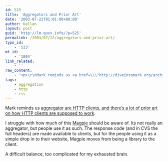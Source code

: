 ```yaml
---
id: 525
title: 'Aggregators and Prior Art'
date: '2003-07-22T01:01:00+00:00'
author: Kellan
layout: post
guid: 'http://lm.quxx.info/?p=525'
permalink: /2003/07/22/aggregators-and-prior-art/
typo_id:
    - '523'
mt_id:
    - '1004'
link_related:
    - ''
raw_content:
    - "<p>\r\nMark reminds us <a href=\\\"http://diveintomark.org/archives/2003/07/21/atom_aggregator_behavior_transport_level.html\\\">aggregator are HTTP clients, and there\\'s a lot of prior art on how HTTP clients are supposed to work</a>.\r\n</p>\r\n<p>\r\nI struggle with how much of this <a href=\\\"http://magpierss.sf.net\\\">Magpie</a> should be aware of.  Its not really an aggregator, but people use it as such.  The response code (and in CVS the full headers) are made available to clients, but for the people using it as a simple drop in to their website, Magpie moves from being a library to the client.\r\n</p>\r\n<p>\r\nA difficult balance, too complicated for my exhausted brain.\r\n</p> \r\n</p>"
tags:
    - aggregation
    - http
    - rss
---
```


Mark reminds us [aggregator are HTTP clients, and there’s a lot of prior art on how HTTP clients are supposed to work](http://diveintomark.org/archives/2003/07/21/atom_aggregator_behavior_transport_level.html).

I struggle with how much of this [Magpie](http://magpierss.sf.net) should be aware of. Its not really an aggregator, but people use it as such. The response code (and in CVS the full headers) are made available to clients, but for the people using it as a simple drop in to their website, Magpie moves from being a library to the client.

A difficult balance, too complicated for my exhausted brain.